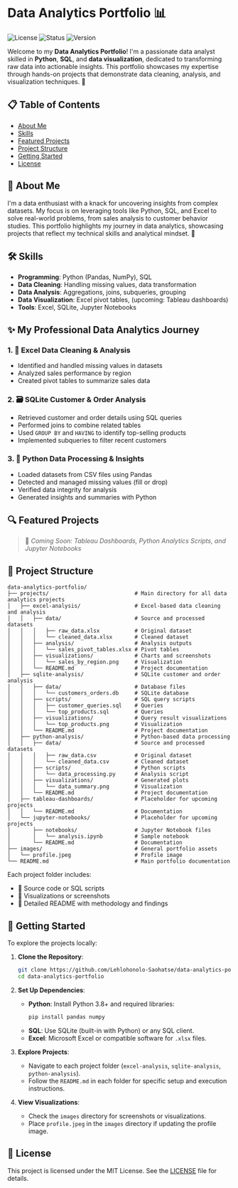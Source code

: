 # Data Analytics Portfolio 📊

![License](https://img.shields.io/badge/license-MIT-blue.svg)
![Status](https://img.shields.io/badge/status-active-brightgreen.svg)
![Version](https://img.shields.io/badge/version-1.0.0-blue.svg)

Welcome to my **Data Analytics Portfolio**! I'm a passionate data analyst skilled in **Python**, **SQL**, and **data visualization**, dedicated to transforming raw data into actionable insights. This portfolio showcases my expertise through hands-on projects that demonstrate data cleaning, analysis, and visualization techniques. 🚀

## 📋 Table of Contents
- [About Me](#about-me)
- [Skills](#skills)
- [Featured Projects](#featured-projects)
- [Project Structure](#project-structure)
- [Getting Started](#getting-started)
- [License](#license)

## 👤 About Me
I'm a data enthusiast with a knack for uncovering insights from complex datasets. My focus is on leveraging tools like Python, SQL, and Excel to solve real-world problems, from sales analysis to customer behavior studies. This portfolio highlights my journey in data analytics, showcasing projects that reflect my technical skills and analytical mindset. 🌟

## 🛠️ Skills
- **Programming**: Python (Pandas, NumPy), SQL
- **Data Cleaning**: Handling missing values, data transformation
- **Data Analysis**: Aggregations, joins, subqueries, grouping
- **Data Visualization**: Excel pivot tables, (upcoming: Tableau dashboards)
- **Tools**: Excel, SQLite, Jupyter Notebooks

## ✨ My Professional Data Analytics Journey
### 1. 🧼 Excel Data Cleaning & Analysis
- Identified and handled missing values in datasets
- Analyzed sales performance by region
- Created pivot tables to summarize sales data

### 2. 🗃️ SQLite Customer & Order Analysis
- Retrieved customer and order details using SQL queries
- Performed joins to combine related tables
- Used `GROUP BY` and `HAVING` to identify top-selling products
- Implemented subqueries to filter recent customers

### 3. 🐍 Python Data Processing & Insights
- Loaded datasets from CSV files using Pandas
- Detected and managed missing values (fill or drop)
- Verified data integrity for analysis
- Generated insights and summaries with Python

## 🔍 Featured Projects

> 🎯 *Coming Soon: Tableau Dashboards, Python Analytics Scripts, and Jupyter Notebooks*

## 📂 Project Structure
```
data-analytics-portfolio/
├── projects/                           # Main directory for all data analytics projects
│   ├── excel-analysis/                 # Excel-based data cleaning and analysis
│   │   ├── data/                       # Source and processed datasets
│   │   │   ├── raw_data.xlsx           # Original dataset
│   │   │   └── cleaned_data.xlsx       # Cleaned dataset
│   │   ├── analysis/                   # Analysis outputs
│   │   │   └── sales_pivot_tables.xlsx # Pivot tables
│   │   ├── visualizations/             # Charts and screenshots
│   │   │   └── sales_by_region.png     # Visualization
│   │   └── README.md                   # Project documentation
│   ├── sqlite-analysis/                # SQLite customer and order analysis
│   │   ├── data/                       # Database files
│   │   │   └── customers_orders.db     # SQLite database
│   │   ├── scripts/                    # SQL query scripts
│   │   │   ├── customer_queries.sql    # Queries
│   │   │   └── top_products.sql        # Queries
│   │   ├── visualizations/             # Query result visualizations
│   │   │   └── top_products.png        # Visualization
│   │   └── README.md                   # Project documentation
│   ├── python-analysis/                # Python-based data processing
│   │   ├── data/                       # Source and processed datasets
│   │   │   ├── raw_data.csv            # Original dataset
│   │   │   └── cleaned_data.csv        # Cleaned dataset
│   │   ├── scripts/                    # Python scripts
│   │   │   └── data_processing.py      # Analysis script
│   │   ├── visualizations/             # Generated plots
│   │   │   └── data_summary.png        # Visualization
│   │   └── README.md                   # Project documentation
│   ├── tableau-dashboards/             # Placeholder for upcoming projects
│   │   └── README.md                   # Documentation
│   └── jupyter-notebooks/              # Placeholder for upcoming projects
│       ├── notebooks/                  # Jupyter Notebook files
│       │   └── analysis.ipynb          # Sample notebook
│       └── README.md                   # Documentation
├── images/                             # General portfolio assets
│   └── profile.jpeg                    # Profile image
└── README.md                           # Main portfolio documentation
```

Each project folder includes:
- 🧾 Source code or SQL scripts
- 📸 Visualizations or screenshots
- 📘 Detailed README with methodology and findings

## 🚀 Getting Started
To explore the projects locally:

1. **Clone the Repository**:
   ```bash
   git clone https://github.com/Lehlohonolo-Saohatse/data-analytics-portfolio.git
   cd data-analytics-portfolio
   ```

2. **Set Up Dependencies**:
   - **Python**: Install Python 3.8+ and required libraries:
     ```bash
     pip install pandas numpy
     ```
   - **SQL**: Use SQLite (built-in with Python) or any SQL client.
   - **Excel**: Microsoft Excel or compatible software for `.xlsx` files.

3. **Explore Projects**:
   - Navigate to each project folder (`excel-analysis`, `sqlite-analysis`, `python-analysis`).
   - Follow the `README.md` in each folder for specific setup and execution instructions.

4. **View Visualizations**:
   - Check the `images` directory for screenshots or visualizations.
   - Place `profile.jpeg` in the `images` directory if updating the profile image.

## 📜 License
This project is licensed under the MIT License. See the [LICENSE](LICENSE) file for details.

